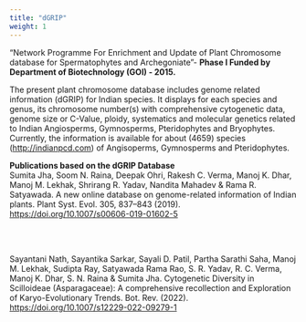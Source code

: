 ```yaml
---
title: "dGRIP"
weight: 1
---
```


“Network Programme For Enrichment and Update of Plant Chromosome database for Spermatophytes and Archegoniate”- **Phase I Funded by Department of Biotechnology (GOI) - 2015.**

The present plant chromosome database includes genome related information (dGRIP) for Indian species. It displays for each species and genus, its chromosome number(s) with comprehensive cytogenetic data, genome size or C-Value, ploidy, systematics and molecular genetics related to Indian Angiosperms, Gymnosperms, Pteridophytes and Bryophytes.
Currently, the information is available for about (4659) species (http://indianpcd.com) of Angisoperms, Gymnosperms and Pteridophytes.

**Publications based on the dGRIP Database** \
Sumita Jha, Soom N. Raina, Deepak Ohri, Rakesh C. Verma, Manoj K. Dhar, Manoj M. Lekhak, Shrirang R. Yadav, Nandita Mahadev & Rama R. Satyawada. A new online database on genome-related information of Indian plants. Plant Syst. Evol. 305, 837–843 (2019). https://doi.org/10.1007/s00606-019-01602-5

<br/><br/>

Sayantani Nath, Sayantika Sarkar, Sayali D. Patil, Partha Sarathi Saha, Manoj M. Lekhak, Sudipta Ray, Satyawada Rama Rao, S. R. Yadav, R. C. Verma, Manoj K. Dhar, S. N. Raina & Sumita Jha. Cytogenetic Diversity in Scilloideae (Asparagaceae): A comprehensive recollection and Exploration of Karyo-Evolutionary Trends. Bot. Rev. (2022). https://doi.org/10.1007/s12229-022-09279-1
